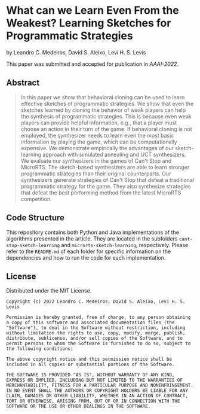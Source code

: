 # What can we Learn Even From the Weakest? Learning Sketches for Programmatic Strategies

by
Leandro C. Medeiros,
David S. Aleixo,
Levi H. S. Levis

This paper was submitted and accepted for publication in *AAAI-2022*.


## Abstract

> In this paper we show that behavioral cloning can be used to learn effective sketches of programmatic strategies. We show that even the sketches learned by cloning the behavior of weak players can help the synthesis of programmatic strategies. This is because even weak players can provide helpful information, e.g., that a player must choose an action in their turn of the game. If behavioral cloning is not employed, the synthesizer needs to learn even the most basic information by playing the game, which can be computationally expensive. We demonstrate empirically the advantages of our sketch-learning approach with simulated annealing and UCT synthesizers. We evaluate our synthesizers in the games of Can't Stop and MicroRTS. The sketch-based synthesizers are able to learn stronger programmatic strategies than their original counterparts. Our synthesizers generate strategies of Can't Stop that defeat a traditional programmatic strategy for the game. They also synthesize strategies that defeat the best performing method from the latest MicroRTS competition.


## Code Structure

This repository contains both Python and Java implementations of the algorithms presented in the article. They are located in the subfolders `cant-stop-sketch-learning` and `microrts-sketch-learning`, respectively. Please refer to the `README.md` of each folder for specific information on the dependencies and how to run the code for each implementation. 

## License

Distributed under the MIT License.

```
Copyright (c) 2022 Leandro C. Medeiros, David S. Aleixo, Levi H. S. Levis

Permission is hereby granted, free of charge, to any person obtaining a copy of this software and associated documentation files (the "Software"), to deal in the Software without restriction, including without limitation the rights to use, copy, modify, merge, publish, distribute, sublicense, and/or sell copies of the Software, and to permit persons to whom the Software is furnished to do so, subject to the following conditions:

The above copyright notice and this permission notice shall be included in all copies or substantial portions of the Software.

THE SOFTWARE IS PROVIDED "AS IS", WITHOUT WARRANTY OF ANY KIND, EXPRESS OR IMPLIED, INCLUDING BUT NOT LIMITED TO THE WARRANTIES OF MERCHANTABILITY, FITNESS FOR A PARTICULAR PURPOSE AND NONINFRINGEMENT. IN NO EVENT SHALL THE AUTHORS OR COPYRIGHT HOLDERS BE LIABLE FOR ANY CLAIM, DAMAGES OR OTHER LIABILITY, WHETHER IN AN ACTION OF CONTRACT, TORT OR OTHERWISE, ARISING FROM, OUT OF OR IN CONNECTION WITH THE SOFTWARE OR THE USE OR OTHER DEALINGS IN THE SOFTWARE.
```


